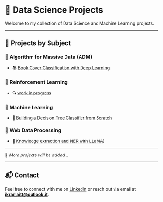 # 🧠 Data Science Projects

Welcome to my collection of Data Science and Machine Learning projects. 

---

## 📁 Projects by Subject

### 📘 Algorithm for Massive Data (ADM)
- 📚 [Book Cover Classification with Deep Learning]()

### 📘 Reinforcement Learning
- 🔍 [work in progress]()

### 📘 Machine Learning
- 🤖 [Building a Decision Tree Classifier from Scratch](https://github.com/ikramnaser/Data-Science/tree/main/machine%20learning)

### 📘 Web Data Processing 
- 🤖 [Knowledge extraction and NER with LLaMA](https://github.com/ikramnaser/web-data-processing))
---

📌 *More projects will be added...*

---

## 📬 Contact

Feel free to connect with me on [LinkedIn](www.linkedin.com/in/ikram-aittalebnaser) or reach out via email at **ikramaitt@outlook.it**.

